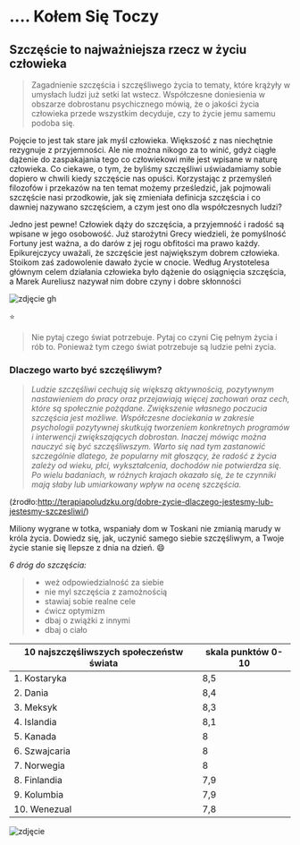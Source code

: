 # .... Kołem Się Toczy  #

## Szczęście to najważniejsza rzecz w życiu człowieka ##
>Zagadnienie szczęścia i szczęśliwego życia to tematy, które krążyły w umysłach ludzi już setki lat wstecz. Współczesne doniesienia w obszarze dobrostanu psychicznego mówią, że o jakości życia człowieka przede wszystkim decyduje, czy to życie jemu samemu podoba się.

Pojęcie to jest tak stare jak myśl człowieka. Większość z nas niechętnie rezygnuje z przyjemności. Ale nie można nikogo za to winić, gdyż ciągłe dążenie do zaspakajania tego co człowiekowi miłe jest wpisane w naturę człowieka. Co ciekawe, o tym, że byliśmy szczęśliwi uświadamiamy sobie dopiero w chwili kiedy szczęście nas opuści. Korzystając z przemyśleń filozofów 
i przekazów na ten temat możemy prześledzić, jak pojmowali szczęście nasi przodkowie, jak się zmieniała definicja szczęścia 
i co dawniej nazywano szczęściem, a czym jest ono dla współczesnych ludzi?

Jedno jest pewne! Człowiek dąży do szczęścia, a przyjemność i radość są wpisane w jego osobowość. Już starożytni Grecy wiedzieli, że pomyślność Fortuny jest ważna, a do darów z jej rogu obfitości ma prawo każdy. Epikurejczycy uważali, że szczęście jest największym dobrem człowieka. Stoikom zaś zadowolenie dawało życie w cnocie. Według Arystotelesa głównym celem działania człowieka było dążenie do osiągnięcia szczęścia, a Marek Aureliusz nazywał nim dobre czyny i  dobre skłonności

![zdjęcie gh](http://img3.dmty.pl//uploads/201304/1365867327_uh1dbv_600.jpg)

:star:

> Nie pytaj czego świat potrzebuje. 
>Pytaj co czyni Cię pełnym życia i rób to. Ponieważ tym czego świat potrzebuje są ludzie pełni zycia. 

### Dlaczego warto być szczęśliwym?

>*Ludzie szczęśliwi cechują się większą aktywnością, pozytywnym nastawieniem do pracy oraz przejawiają więcej zachowań oraz cech, które są społecznie pożądane. Zwiększenie własnego poczucia szczęścia jest możliwe. Współczesne dociekania w zakresie psychologii pozytywnej skutkują tworzeniem konkretnych programów i interwencji zwiększających dobrostan. Inaczej mówiąc można nauczyć się być szczęśliwszym. Warto się nad tym zastanowić szczególnie dlatego, że popularny mit głoszący, że radość z życia zależy od wieku, płci, wykształcenia, dochodów nie potwierdza się. Po wielu badaniach, w różnych krajach okazało się, że te czynniki mają słaby lub umiarkowany wpływ na ocenę szczęścia.*


(źrodło:http://terapiapoludzku.org/dobre-zycie-dlaczego-jestesmy-lub-jestesmy-szczesliwi/)

 
Miliony wygrane w totka, wspaniały dom w Toskani nie zmianią marudy w króla życia. Dowiedz się, jak, uczynić samego siebie szczęśliwym, a Twoje życie stanie się llepsze z dnia na dzień. :smile:

_6 dróg do szczęścia:_
>* weż odpowiedzialność za siebie
>* nie myl szczęścia z zamożnością
>* stawiaj sobie realne cele
>* ćwicz optymizm
>* dbaj o zwiążki z innymi
>* dbaj o ciało


|10 najszczęśliwszych społeczeństw świata    | skala punktów 0-10  |
|----------------------------------------    | ------------------- |
| 1. Kostaryka                               |         8,5         |
| 2. Dania                                   |         8,4         |
| 3. Meksyk                                  |         8,3         |
| 4. Islandia                                |         8,1         |
| 5. Kanada                                  |         8           |
| 6. Szwajcaria                              |         8           |
| 7. Norwegia                                |         8           |
| 8. Finlandia                               |         7,9         |
| 9. Kolumbia                                |         7,9         |
| 10. Wenezual                               |         7,8         |


![zdjęcie](http://static.polityka.pl/_resource/res/path/6b/f5/6bf521a9-aa47-4bda-ba78-02def2fd8c31_665x665)


   
